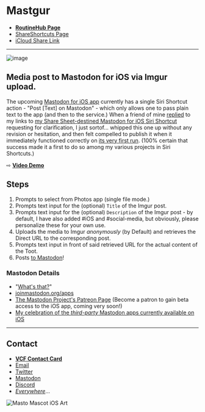 # Mastgur

* [**RoutineHub Page**](https://routinehub.co/shortcut/9781/)
* [ShareShortcuts Page](https://shareshortcuts.com/shortcuts/1468-mastgur.html)
* [iCloud Share Link](https://www.icloud.com/shortcuts/748f4cad03e740c294950886cd103357)

***

![image](https://user-images.githubusercontent.com/43663476/127241975-4e26a587-1cea-49c3-a655-1a14138162a7.png)

## Media post to Mastodon for iOS via Imgur upload.

The upcoming [Mastodon for iOS app](https://joinmastodon.org/apps) currently has a single Siri Shortcut action - "Post [Text] on Mastodon" - which only allows one to pass plain text to the app (and then to the service.) When a friend of mine [replied](https://mstdn.cloud.themaymeow.com/@emma/106654320972606699) to my links to [my Share Sheet-destined Mastodon for iOS Siri Shortcut](https://github.com/extratone/i/issues/85) requesting for clarification, I just sortof... whipped this one up without any revision or hesitation, and then felt compelled to publish it when it immediately functioned correctly on [its very first run](https://mastodon.social/@DavidBlue/106655155851383761). (100% certain that success made it a first to do so among my various projects in Siri Shortcuts.)

⇨ [**Video Demo**](https://user-images.githubusercontent.com/43663476/127242192-d55b5a1a-661f-44b8-8c46-746930bc132c.MOV)

## Steps

1. Prompts to select from Photos app (single file mode.)
2. Prompts text input for the (optional) `Title` of the Imgur post.
3. Prompts text input for the (optional) `Description` of the Imgur post - by default, I have also added #iOS and #social-media, but obviously, please personalize these for your own use.
4. Uploads the media to Imgur *anonymously* (by Default) and retrieves the Direct URL to the corresponding post.
5. Prompts text input in front of said retrieved URL for the actual content of the Toot.
6. Posts <your text> <imgur  url> [to Mastodon](https://mastodon.social/@DavidBlue/106655409169365663)!

### Mastodon Details

* "[What's that?](https://joinmastodon.org)"
* [joinmastodon.org/apps](https://joinmastodon.org/apps)
* [The Mastodon Project's Patreon Page](https://www.patreon.com/mastodon) (Become a patron to gain beta access to the iOS app, coming very soon!)
* [My celebration of the *third-party* Mastodon apps currently available on iOS](https://bilge.world/mastodon-ios-apps)

***
## Contact
* [**VCF Contact Card**](https://bit.ly/whoisdavidblue)
* [Email](mailto:davidblue@extratone.com) 
* [Twitter](https://twitter.com/NeoYokel)
* [Mastodon](https://mastodon.social/@DavidBlue)
* [Discord](https://discord.gg/0b9KQUKP858b0iZF)
* [*Everywhere*](https://www.notion.so/rotund/9fdc8e9610b34b8f991ebc148b760055?v=c170b58650c04fbdb7adc551a73d16a7)...


![Masto Mascot iOS Art](https://i.snap.as/Y624NGHM.jpg)